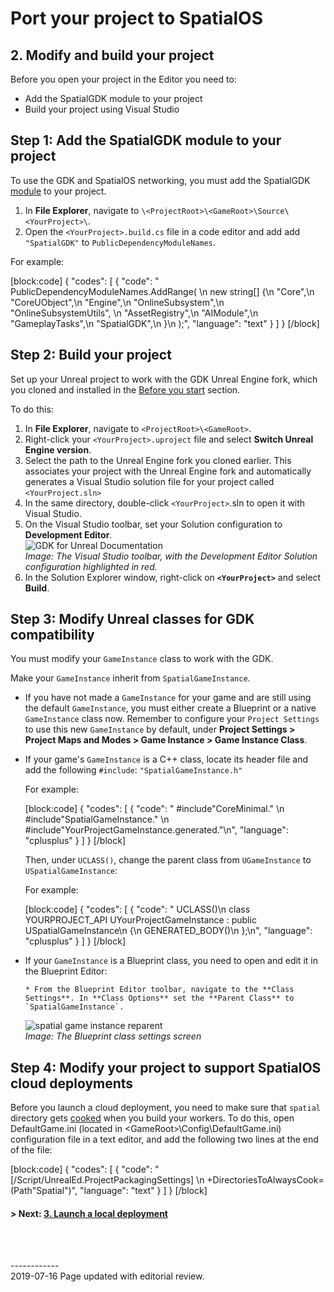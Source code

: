 

# Port your project to SpatialOS

## 2. Modify and build your project

Before you open your project in the Editor you need to: 

* Add the SpatialGDK module to your project
* Build your project using Visual Studio

<!--- **Note:**  If you built the Unreal Engine fork manually, you must clone and set up the GDK plugin by following the [manual GDK installation instructions]({{urlRoot}}/content/manual-engine-build#installing-the-spatialos-gdk-for-unreal) before you follow the rest of this guide.</br> --->

## Step 1: Add the SpatialGDK module to your project

To use the GDK and SpatialOS networking, you must add the SpatialGDK [module](https://docs.unrealengine.com/en-US/Programming/UnrealBuildSystem/ModuleFiles/index.html) to your project.

1. In **File Explorer**, navigate to `\<ProjectRoot>\<GameRoot>\Source\<YourProject>\`.
1. Open the `<YourProject>.build.cs` file in a code editor and add add `"SpatialGDK"` to `PublicDependencyModuleNames`.

For example:  

[block:code]
{
  "codes": [
  {
      "code": "   PublicDependencyModuleNames.AddRange( \n            new string[] {\n                \"Core\",\n                \"CoreUObject\",\n                \"Engine\",\n                \"OnlineSubsystem\",\n                \"OnlineSubsystemUtils\",   \n                \"AssetRegistry\",\n                \"AIModule\",\n                \"GameplayTasks\",\n                \"SpatialGDK\",\n            }\n        );",
      "language": "text"
    }
  ]
}
[/block]

## Step 2: Build your project

Set up your Unreal project to work with the GDK Unreal Engine fork, which you cloned and installed in the [Before you start]({{urlRoot}}/content/tutorials/tutorial-porting-guide#before-you-start) section. 

To do this:

1. In **File Explorer**, navigate to `<ProjectRoot>\<GameRoot>`.
1. Right-click your `<YourProject>.uproject` file and select **Switch Unreal Engine version**.
1. Select the path to the Unreal Engine fork you cloned earlier. This associates your project with the Unreal Engine fork and automatically generates a Visual Studio solution file for your project called `<YourProject.sln>`
1. In the same directory, double-click `<YourProject>`.sln to open it with Visual Studio.
1. On the Visual Studio toolbar, set your Solution configuration to **Development Editor**. <br/>
![GDK for Unreal Documentation]({{assetRoot}}assets/porting-guide/porting-solution-config.png)<br/>
 _Image: The Visual Studio toolbar, with the Development Editor Solution configuration highlighted in red._
1. In the Solution Explorer window, right-click on **`<YourProject>`** and select **Build**.

## Step 3: Modify Unreal classes for GDK compatibility

You must modify your `GameInstance` class to work with the GDK.  

Make your `GameInstance` inherit from `SpatialGameInstance`.  <br/>

* If you have not made a `GameInstance` for your game and are still using the default `GameInstance`, you must either create a Blueprint or a native `GameInstance` class now. Remember to configure your `Project Settings` to use this new `GameInstance` by default, under **Project Settings > Project Maps and Modes > Game Instance > Game Instance Class**. <br/>

* If your game's `GameInstance` is a C++ class, locate its header file and add the following `#include`:
  `"SpatialGameInstance.h"`

  For example:

  [block:code]
{
  "codes": [
  {
      "code": " #include\"CoreMinimal.\" \n #include\"SpatialGameInstance.\" \n #include\"YourProjectGameInstance.generated.\"\n",
      "language": "cplusplus"
    }
  ]
}
[/block]

  Then, under `UCLASS()`, change the parent class from `UGameInstance` to `USpatialGameInstance`:

  For example:  

  [block:code]
{
  "codes": [
  {
      "code": "  UCLASS()\n  class YOURPROJECT_API UYourProjectGameInstance : public USpatialGameInstance\n  {\n      GENERATED_BODY()\n  };\n",
      "language": "cplusplus"
    }
  ]
}
[/block]

- If your `GameInstance` is a Blueprint class, you need to open and edit it in the Blueprint Editor: 

      * From the Blueprint Editor toolbar, navigate to the **Class Settings**. In **Class Options** set the **Parent Class** to `SpatialGameInstance`.

  ![spatial game instance reparent]({{assetRoot}}assets/porting-guide/spatial-game-instance-reparent.png)<br/>
    _Image: The Blueprint class settings screen_<br/>
    
## Step 4: Modify your project to support SpatialOS cloud deployments
Before you launch a cloud deployment, you need to make sure that `spatial` directory gets [cooked](https://docs.unrealengine.com/en-US/Engine/Deployment/Cooking) when you build your workers. To do this, open DefaultGame.ini (located in <ProjectRoot>\<GameRoot>\Config\DefaultGame.ini) configuration file in a text editor, and add the following two lines at the end of the file:

[block:code]
{
  "codes": [
  {
      "code": "[/Script/UnrealEd.ProjectPackagingSettings] \n +DirectoriesToAlwaysCook=(Path\"Spatial\")",
      "language": "text"
    }
  ]
}
[/block]

  
 #### **> Next:** [3. Launch a local deployment]({{urlRoot}}/content/tutorials/porting-guide/tutorial-portingguide-deployment)
 
  
<br/>

<br/>------------<br/>2019-07-16 Page updated with editorial review.<br/>


